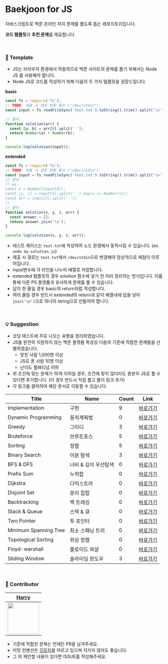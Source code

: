 # Baekjoon for JS

자바스크립트로 백준 온라인 저지 문제를 풀도록 돕는 레포지토리입니다.

**코드 템플릿**과 **추천 문제**를 제공합니다.

</br>

### 🔮 Template

- JS는 브라우저 환경에서 작동하므로 백준 사이트의 문제를 풀기 위해서는 Node JS 를 사용해야 합니다.
- Node JS로 코드를 작성하기 위해 다음의 두 가지 템플릿을 권장드립니다.

**basic**

```js
const fs = require('fs');
// TODO: 제출 시 경로 변환 필수 ("/dev/stdin")
const input = fs.readFileSync('test.txt').toString().trim().split('\n');

// 풀이
function solution(arr) {
  const [a, b] = arr[0].split(' ');
  return Number(a) + Number(b);
}

console.log(solution(input));
```

**extended**

```js
const fs = require('fs');
// TODO: 제출 시 경로 변환 필수 ("/dev/stdin")
const input = fs.readFileSync('test.txt').toString().trim().split('\n');
// 정리
/* ex.
const x = Number(input[0]);
const [y, z] = input[1].split(' ').map(v => Number(v));
const arr = input[2].split(' '); 
*/
// 풀이
function solution(x, y, z, arr) {
  const answer = [];
  return answer.join('\n');
}

console.log(solution(x, y, z, arr));
```

- 테스트 케이스는 `test.txt`에 작성하여 노드 환경에서 동작시킬 수 있습니다. (ex. `node my-solution.js`)
- 제출 시 경로는 `test.txt`에서 `/dev/stdin`으로 변경해야 정상적으로 채점이 이루어집니다.
- input변수에 각 라인을 나누어 배열로 저장합니다.
- extended 템플릿의 경우 solution 함수에 넣기 전 미리 정리하는 방식입니다. 이를 통해 다른 PS 플랫폼과 유사하게 문제를 풀 수 있습니다.
- 답이 한 줄일 경우 basic의 return처럼 작성합니다.
- 여러 줄일 경우 반드시 extended의 return과 같이 배열내에 답을 넣어 `join('\n')`으로 하나의 string으로 만들어야 합니다.

</br>

### 💡 Suggestion

- 코딩 테스트에 주로 나오는 유형을 정리하였습니다.
- JS를 완전히 지원하지 않는 백준 플랫폼 특성상 다음의 기준에 적합한 문제들을 선별하였습니다.
  - 맞힌 사람 1,000명 이상
  - JS로 푼 사람 10명 이상
  - 난이도 플래티넘 이하
- 위 조건에 맞는 문제가 10개 이하일 경우, 조건에 맞지 않더라도 충분히 JS로 풀 수 있다면 추가합니다. (이 경우 반드시 직접 풀고 풀이 링크 추가)
- 각 링크를 클릭하여 해당 문서로 이동할 수 있습니다.

| Title                 | Name                 | Count | Link                                                                                    |
| --------------------- | -------------------- | ----- | --------------------------------------------------------------------------------------- |
| Implementation        | 구현                 | 9     | [바로가기](https://github.com/haesoo9410/baekjoon-for-js/tree/main/Implementation)      |
| Dynamic Programming   | 동적계획법           | 0     | [바로가기](https://github.com/haesoo9410/baekjoon-for-js/tree/main/DynamicProgramming)  |
| Greedy                | 그리디               | 3     | [바로가기](https://github.com/haesoo9410/baekjoon-for-js/tree/main/Greedy)              |
| Bruteforce            | 브루트포스           | 5     | [바로가기](https://github.com/haesoo9410/baekjoon-for-js/tree/main/Bruteforce)          |
| Sorting               | 정렬                 | 5     | [바로가기](https://github.com/haesoo9410/baekjoon-for-js/tree/main/Sorting)             |
| Binary Search         | 이분 탐색            | 3     | [바로가기](https://github.com/haesoo9410/baekjoon-for-js/tree/main/BinarySearch)        |
| BFS & DFS             | 너비 & 깊이 우선탐색 | 0     | [바로가기](https://github.com/haesoo9410/baekjoon-for-js/tree/main/BFSDFS)              |
| Prefix Sum            | 누적합               | 0     | [바로가기](https://github.com/haesoo9410/baekjoon-for-js/tree/main/PrefixSum)           |
| Dijkstra              | 다익스트라           | 0     | [바로가기](https://github.com/haesoo9410/baekjoon-for-js/tree/main/Dijkstra)            |
| Disjoint Set          | 분리 집합            | 0     | [바로가기](https://github.com/haesoo9410/baekjoon-for-js/tree/main/DisjointSet)         |
| Backtracking          | 백 트래킹            | 0     | [바로가기](https://github.com/haesoo9410/baekjoon-for-js/tree/main/Backtracking)        |
| Stack & Queue         | 스택 & 큐            | 0     | [바로가기](https://github.com/haesoo9410/baekjoon-for-js/tree/main/StackQueue)          |
| Two Pointer           | 투 포인터            | 0     | [바로가기](https://github.com/haesoo9410/baekjoon-for-js/tree/main/TwoPointer)          |
| Minimum Spanning Tree | 최소 스패닝 트리     | 0     | [바로가기](https://github.com/haesoo9410/baekjoon-for-js/tree/main/MinimumSpanningTree) |
| Topological Sorting   | 위상 정렬            | 0     | [바로가기](https://github.com/haesoo9410/baekjoon-for-js/tree/main/TopologicalSorting)  |
| Floyd-warshall        | 플로이드 와샬        | 0     | [바로가기](https://github.com/haesoo9410/baekjoon-for-js/tree/main/FloydWarshall)       |
| Sliding Window        | 슬라이딩 윈도우      | 3     | [바로가기](https://github.com/haesoo9410/baekjoon-for-js/tree/main/SlidingWindow)       |

</br>

### 🐳 Contributor

|           [Harry](https://github.com/haesoo9410)           |
| :--------------------------------------------------------: |
| <img src="https://github.com/haesoo9410.png" height="100"> |

- 기준에 적합한 문제는 언제든 PR을 남겨주세요.
- 커밋 컨벤션은 [깃모지](https://haesoo9410.tistory.com/301)를 따르고 있으며 지키지 않아도 좋습니다.
- 그 외 제안할 내용이 있다면 ISSUE를 작성해주세요.
